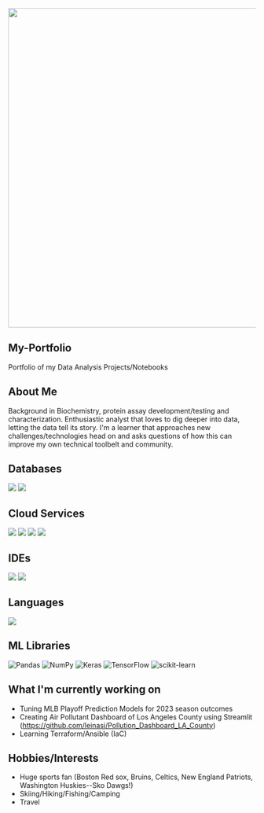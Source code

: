 <img src="https://github.com/leinasj/My-Portfolio/assets/30936021/da9dde76-8d38-4c06-80cd-c543c6ddd1f0" width="650">

## My-Portfolio
Portfolio of my Data Analysis Projects/Notebooks

## About Me
Background in Biochemistry, protein assay development/testing and characterization. Enthusiastic analyst that loves to dig deeper into data, letting the data tell its story. I'm a learner that approaches new challenges/technologies head on and asks questions of how this can improve my own technical toolbelt and community.

## Databases
![](https://img.shields.io/badge/mysql-%2300f.svg?style=for-the-badge&logo=mysql&logoColor=white)
![](https://img.shields.io/badge/sqlite-%2307405e.svg?style=for-the-badge&logo=sqlite&logoColor=white)
## Cloud Services
![](https://img.shields.io/badge/AWS-%23FF9900.svg?style=for-the-badge&logo=amazon-aws&logoColor=white)
![](https://img.shields.io/badge/azure-%230072C6.svg?style=for-the-badge&logo=microsoftazure&logoColor=white)
![](https://img.shields.io/badge/GoogleCloud-%234285F4.svg?style=for-the-badge&logo=google-cloud&logoColor=white)
![](https://img.shields.io/badge/Oracle-F80000?style=for-the-badge&logo=oracle&logoColor=white)
## IDEs
![](https://img.shields.io/badge/jupyter-%23FA0F00.svg?style=for-the-badge&logo=jupyter&logoColor=white)
![](https://img.shields.io/badge/Visual%20Studio%20Code-0078d7.svg?style=for-the-badge&logo=visual-studio-code&logoColor=white)
## Languages
![](https://img.shields.io/badge/python-3670A0?style=for-the-badge&logo=python&logoColor=ffdd54)

## ML Libraries
![Pandas](https://img.shields.io/badge/pandas-%23150458.svg?style=for-the-badge&logo=pandas&logoColor=white)
![NumPy](https://img.shields.io/badge/numpy-%23013243.svg?style=for-the-badge&logo=numpy&logoColor=white)
![Keras](https://img.shields.io/badge/Keras-%23D00000.svg?style=for-the-badge&logo=Keras&logoColor=white)
![TensorFlow](https://img.shields.io/badge/TensorFlow-%23FF6F00.svg?style=for-the-badge&logo=TensorFlow&logoColor=white)
![scikit-learn](https://img.shields.io/badge/scikit--learn-%23F7931E.svg?style=for-the-badge&logo=scikit-learn&logoColor=white)

## What I'm currently working on
- Tuning MLB Playoff Prediction Models for 2023 season outcomes
- Creating Air Pollutant Dashboard of Los Angeles County using Streamlit (https://github.com/leinasj/Pollution_Dashboard_LA_County)
- Learning Terraform/Ansible (IaC)

## Hobbies/Interests
- Huge sports fan (Boston Red sox, Bruins, Celtics, New England Patriots, Washington Huskies--Sko Dawgs!) 
- Skiing/Hiking/Fishing/Camping
- Travel
